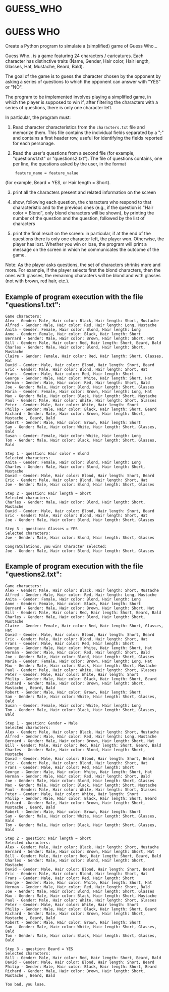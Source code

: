 # GUESS_WHO
# GUESS WHO

Create a Python program to simulate a (simplified) game of Guess Who...

Guess Who.. is a game featuring 24 characters / caricatures. Each character has distinctive traits (Name, Gender, Hair color, Hair length, Glasses, Hat, Mustache, Beard, Bald).

The goal of the game is to guess the character chosen by the opponent by asking a series of questions to which the opponent
can answer with "YES" or "NO".

The program to be implemented involves playing a simplified game, in which the player is supposed to win
if, after filtering the characters with a series of questions, there is only one character left.

In particular, the program must:

1. Read character characteristics from the `characters.txt` file and memorize them. This file contains the individual fields
   separated by a ";" and contains a first header row, useful for identifying the fields reported for each
   personage.

2. Read the user's questions from a second file (for example, "questions1.txt" or "questions2.txt"). The file of
   questions contains, one per line, the questions asked by the user, in the format

        feature_name = feature_value

(for example, Beard = YES, or Hair length = Short).

3. print all the characters present and related information on the screen

4. show, following each question, the characters who respond to that characteristic and to the previous ones (e.g., if the question is 
   "Hair color = Blond", only blond characters will be shown), by printing the number
   of the question and the question, followed by the list of characters

5. print the final result on the screen: in particular, if at the end of the questions there is only one character left, the
   player won. Otherwise, the player has lost. Whether you win or lose, the program
   will print a message on the screen in which he communicates the outcome of the game.

Note: As the player asks questions, the set of characters shrinks more and more. For example, if the
player selects first the blond characters, then the ones with glasses, the remaining characters will be blond and with
glasses (not with brown, red hair, etc.).

## Example of program execution with the file "questions1.txt":
```text
Game characters:
Alex - Gender: Male, Hair color: Black, Hair length: Short, Mustache 
Alfred - Gender: Male, Hair color: Red, Hair length: Long, Mustache 
Anita - Gender: Female, Hair color: Blond, Hair length: Long
Anne - Gender: Female, Hair color: Black, Hair length: Short
Bernard - Gender: Male, Hair color: Brown, Hair length: Short, Hat
Bill - Gender: Male, Hair color: Red, Hair length: Short, Beard, Bald
Charles - Gender: Male, Hair color: Blond, Hair length: Short, Mustache 
Claire - Gender: Female, Hair color: Red, Hair length: Short, Glasses, Hat
David - Gender: Male, Hair color: Blond, Hair length: Short, Beard
Eric - Gender: Male, Hair color: Blond, Hair length: Short, Hat
Frans - Gender: Male, Hair color: Red, Hair length: Short
George - Gender: Male, Hair color: White, Hair length: Short, Hat
Herman - Gender: Male, Hair color: Red, Hair length: Short, Bald
Joe - Gender: Male, Hair color: Blond, Hair length: Short, Glasses
Maria - Gender: Female, Hair color: Brown, Hair length: Long, Hat
Max - Gender: Male, Hair color: Black, Hair length: Short, Mustache 
Paul - Gender: Male, Hair color: White, Hair length: Short, Glasses
Peter - Gender: Male, Hair color: White, Hair length: Short
Philip - Gender: Male, Hair color: Black, Hair length: Short, Beard
Richard - Gender: Male, Hair color: Brown, Hair length: Short, Mustache , Beard, Bald
Robert - Gender: Male, Hair color: Brown, Hair length: Short
Sam - Gender: Male, Hair color: White, Hair length: Short, Glasses, Bald
Susan - Gender: Female, Hair color: White, Hair length: Long
Tom - Gender: Male, Hair color: Black, Hair length: Short, Glasses, Bald

Step 1 - question: Hair color = Blond
Selected characters:
Anita - Gender: Female, Hair color: Blond, Hair length: Long
Charles - Gender: Male, Hair color: Blond, Hair length: Short, Mustache 
David - Gender: Male, Hair color: Blond, Hair length: Short, Beard
Eric - Gender: Male, Hair color: Blond, Hair length: Short, Hat
Joe - Gender: Male, Hair color: Blond, Hair length: Short, Glasses

Step 2 - question: Hair length = Short
Selected characters:
Charles - Gender: Male, Hair color: Blond, Hair length: Short, Mustache 
David - Gender: Male, Hair color: Blond, Hair length: Short, Beard
Eric - Gender: Male, Hair color: Blond, Hair length: Short, Hat
Joe - Gender: Male, Hair color: Blond, Hair length: Short, Glasses

Step 3 - question: Glasses = YES
Selected characters:
Joe - Gender: Male, Hair color: Blond, Hair length: Short, Glasses

Congratulations, you win! Character selected:
Joe - Gender: Male, Hair color: Blond, Hair length: Short, Glasses
```

## Example of program execution with the file "questions2.txt":
```text
Game characters:
Alex - Gender: Male, Hair color: Black, Hair length: Short, Mustache 
Alfred - Gender: Male, Hair color: Red, Hair length: Long, Mustache 
Anita - Gender: Female, Hair color: Blond, Hair length: Long
Anne - Gender: Female, Hair color: Black, Hair length: Short
Bernard - Gender: Male, Hair color: Brown, Hair length: Short, Hat
Bill - Gender: Male, Hair color: Red, Hair length: Short, Beard, Bald
Charles - Gender: Male, Hair color: Blond, Hair length: Short, Mustache 
Claire - Gender: Female, Hair color: Red, Hair length: Short, Glasses, Hat
David - Gender: Male, Hair color: Blond, Hair length: Short, Beard
Eric - Gender: Male, Hair color: Blond, Hair length: Short, Hat
Frans - Gender: Male, Hair color: Red, Hair length: Short
George - Gender: Male, Hair color: White, Hair length: Short, Hat
Herman - Gender: Male, Hair color: Red, Hair length: Short, Bald
Joe - Gender: Male, Hair color: Blond, Hair length: Short, Glasses
Maria - Gender: Female, Hair color: Brown, Hair length: Long, Hat
Max - Gender: Male, Hair color: Black, Hair length: Short, Mustache 
Paul - Gender: Male, Hair color: White, Hair length: Short, Glasses
Peter - Gender: Male, Hair color: White, Hair length: Short
Philip - Gender: Male, Hair color: Black, Hair length: Short, Beard
Richard - Gender: Male, Hair color: Brown, Hair length: Short, Mustache , Beard, Bald
Robert - Gender: Male, Hair color: Brown, Hair length: Short
Sam - Gender: Male, Hair color: White, Hair length: Short, Glasses, Bald
Susan - Gender: Female, Hair color: White, Hair length: Long
Tom - Gender: Male, Hair color: Black, Hair length: Short, Glasses, Bald

Step 1 - question: Gender = Male
Selected characters:
Alex - Gender: Male, Hair color: Black, Hair length: Short, Mustache 
Alfred - Gender: Male, Hair color: Red, Hair length: Long, Mustache 
Bernard - Gender: Male, Hair color: Brown, Hair length: Short, Hat
Bill - Gender: Male, Hair color: Red, Hair length: Short, Beard, Bald
Charles - Gender: Male, Hair color: Blond, Hair length: Short, Mustache 
David - Gender: Male, Hair color: Blond, Hair length: Short, Beard
Eric - Gender: Male, Hair color: Blond, Hair length: Short, Hat
Frans - Gender: Male, Hair color: Red, Hair length: Short
George - Gender: Male, Hair color: White, Hair length: Short, Hat
Herman - Gender: Male, Hair color: Red, Hair length: Short, Bald
Joe - Gender: Male, Hair color: Blond, Hair length: Short, Glasses
Max - Gender: Male, Hair color: Black, Hair length: Short, Mustache 
Paul - Gender: Male, Hair color: White, Hair length: Short, Glasses
Peter - Gender: Male, Hair color: White, Hair length: Short
Philip - Gender: Male, Hair color: Black, Hair length: Short, Beard
Richard - Gender: Male, Hair color: Brown, Hair length: Short, Mustache , Beard, Bald
Robert - Gender: Male, Hair color: Brown, Hair length: Short
Sam - Gender: Male, Hair color: White, Hair length: Short, Glasses, Bald
Tom - Gender: Male, Hair color: Black, Hair length: Short, Glasses, Bald

Step 2 - question: Hair length = Short
Selected characters:
Alex - Gender: Male, Hair color: Black, Hair length: Short, Mustache 
Bernard - Gender: Male, Hair color: Brown, Hair length: Short, Hat
Bill - Gender: Male, Hair color: Red, Hair length: Short, Beard, Bald
Charles - Gender: Male, Hair color: Blond, Hair length: Short, Mustache 
David - Gender: Male, Hair color: Blond, Hair length: Short, Beard
Eric - Gender: Male, Hair color: Blond, Hair length: Short, Hat
Frans - Gender: Male, Hair color: Red, Hair length: Short
George - Gender: Male, Hair color: White, Hair length: Short, Hat
Herman - Gender: Male, Hair color: Red, Hair length: Short, Bald
Joe - Gender: Male, Hair color: Blond, Hair length: Short, Glasses
Max - Gender: Male, Hair color: Black, Hair length: Short, Mustache 
Paul - Gender: Male, Hair color: White, Hair length: Short, Glasses
Peter - Gender: Male, Hair color: White, Hair length: Short
Philip - Gender: Male, Hair color: Black, Hair length: Short, Beard
Richard - Gender: Male, Hair color: Brown, Hair length: Short, Mustache , Beard, Bald
Robert - Gender: Male, Hair color: Brown, Hair length: Short
Sam - Gender: Male, Hair color: White, Hair length: Short, Glasses, Bald
Tom - Gender: Male, Hair color: Black, Hair length: Short, Glasses, Bald

Step 3 - question: Beard = YES
Selected characters:
Bill - Gender: Male, Hair color: Red, Hair length: Short, Beard, Bald
David - Gender: Male, Hair color: Blond, Hair length: Short, Beard
Philip - Gender: Male, Hair color: Black, Hair length: Short, Beard
Richard - Gender: Male, Hair color: Brown, Hair length: Short, Mustache , Beard, Bald

Too bad, you lose.
```

